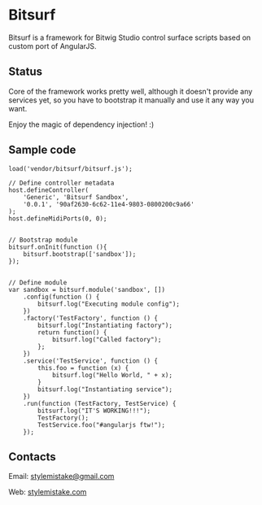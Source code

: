# Bitsurf

Bitsurf is a framework for Bitwig Studio control surface scripts based on
custom port of AngularJS.


## Status

Core of the framework works pretty well, although it doesn't provide any
services yet, so you have to bootstrap it manually and use it any way you
want.

Enjoy the magic of dependency injection! :)


## Sample code

```
load('vendor/bitsurf/bitsurf.js');

// Define controller metadata
host.defineController(
    'Generic', 'Bitsurf Sandbox',
    '0.0.1', '90af2630-6c62-11e4-9803-0800200c9a66'
);
host.defineMidiPorts(0, 0);


// Bootstrap module
bitsurf.onInit(function (){
    bitsurf.bootstrap(['sandbox']);
});


// Define module
var sandbox = bitsurf.module('sandbox', [])
    .config(function () {
        bitsurf.log("Executing module config");
    })
    .factory('TestFactory', function () {
        bitsurf.log("Instantiating factory");
        return function() {
            bitsurf.log("Called factory");
        };
    })
    .service('TestService', function () {
        this.foo = function (x) {
            bitsurf.log("Hello World, " + x);
        }
        bitsurf.log("Instantiating service");
    })
    .run(function (TestFactory, TestService) {
        bitsurf.log("IT'S WORKING!!!");
        TestFactory();
        TestService.foo("#angularjs ftw!");
    });
```


## Contacts

Email: stylemistake@gmail.com

Web: [stylemistake.com](http://stylemistake.com)
